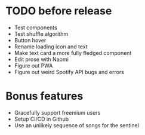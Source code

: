 # TODO before release
- Test components
- Test shuffle algorithm
- Button hover
- Rename loading icon and text
- Make text card a more fully fledged component
- Edit prose with Naomi
- Figure out PWA
- Figure out weird Spotify API bugs and errors

# Bonus features
- Gracefully support freemium users
- Setup CI/CD in Github
- Use an unlikely sequence of songs for the sentinel
